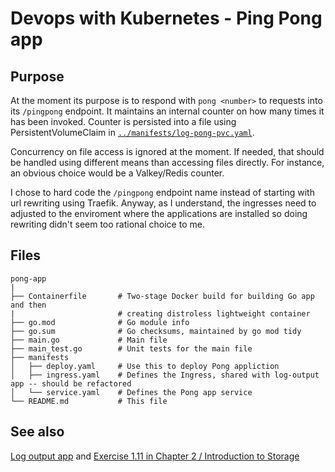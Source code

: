 # Devops with Kubernetes - Ping Pong app

## Purpose

At the moment its purpose is to respond with `pong <number>` to requests into its `/pingpong` endpoint. It maintains an internal counter on how many times it has been invoked. Counter is persisted into a file using PersistentVolumeClaim in [`../manifests/log-pong-pvc.yaml`](../manifests/log-pong-pvc.yaml).

Concurrency on file access is ignored at the moment. If needed, that should be handled using different means than accessing files directly. For instance, an obvious choice would be a Valkey/Redis counter.

I chose to hard code the `/pingpong` endpoint name instead of starting with url rewriting using Traefik. Anyway, as I understand, the ingresses need to adjusted to the enviroment where the applications are installed so doing rewriting didn't seem too rational choice to me.

## Files

```
pong-app
|
├── Containerfile       # Two-stage Docker build for building Go app and then
|                       # creating distroless lightweight container
├── go.mod              # Go module info
├── go.sum              # Go checksums, maintained by go mod tidy
├── main.go             # Main file
├── main_test.go        # Unit tests for the main file
├── manifests
│   ├── deploy.yaml     # Use this to deploy Pong appliction
│   ├── ingress.yaml    # Defines the Ingress, shared with log-output app -- should be refactored
│   └── service.yaml    # Defines the Pong app service
└── README.md           # This file
```

## See also

[Log output app](../log-output) and [Exercise 1.11 in Chapter 2 / Introduction to Storage](https://courses.mooc.fi/org/uh-cs/courses/devops-with-kubernetes/chapter-2/introduction-to-storage)
